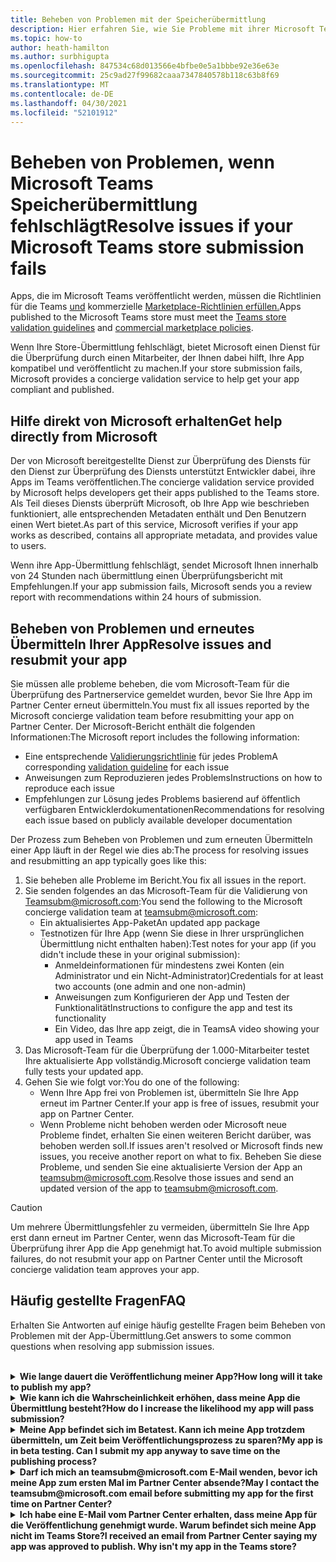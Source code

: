 ```yaml
---
title: Beheben von Problemen mit der Speicherübermittlung
description: Hier erfahren Sie, wie Sie Probleme mit ihrer Microsoft Teams beheben.
ms.topic: how-to
author: heath-hamilton
ms.author: surbhigupta
ms.openlocfilehash: 847534c68d013566e4bfbe0e5a1bbbe92e36e63e
ms.sourcegitcommit: 25c9ad27f99682caaa7347840578b118c63b8f69
ms.translationtype: MT
ms.contentlocale: de-DE
ms.lasthandoff: 04/30/2021
ms.locfileid: "52101912"
---
```

# <a name="resolve-issues-if-your-microsoft-teams-store-submission-fails"></a><span data-ttu-id="ec149-103">Beheben von Problemen, wenn Microsoft Teams Speicherübermittlung fehlschlägt</span><span class="sxs-lookup"><span data-stu-id="ec149-103">Resolve issues if your Microsoft Teams store submission fails</span></span>

<span data-ttu-id="ec149-104">Apps, die im Microsoft Teams veröffentlicht werden, müssen die Richtlinien für die Teams [und](~/concepts/deploy-and-publish/appsource/prepare/teams-store-validation-guidelines.md) kommerzielle [Marketplace-Richtlinien erfüllen.](https://docs.microsoft.com/legal/marketplace/certification-policies)</span><span class="sxs-lookup"><span data-stu-id="ec149-104">Apps published to the Microsoft Teams store must meet the [Teams store validation guidelines](~/concepts/deploy-and-publish/appsource/prepare/teams-store-validation-guidelines.md) and [commercial marketplace policies](https://docs.microsoft.com/legal/marketplace/certification-policies).</span></span>

<span data-ttu-id="ec149-105">Wenn Ihre Store-Übermittlung fehlschlägt, bietet Microsoft einen Dienst für die Überprüfung durch einen Mitarbeiter, der Ihnen dabei hilft, Ihre App kompatibel und veröffentlicht zu machen.</span><span class="sxs-lookup"><span data-stu-id="ec149-105">If your store submission fails, Microsoft provides a concierge validation service to help get your app compliant and published.</span></span>

## <a name="get-help-directly-from-microsoft"></a><span data-ttu-id="ec149-106">Hilfe direkt von Microsoft erhalten</span><span class="sxs-lookup"><span data-stu-id="ec149-106">Get help directly from Microsoft</span></span>

<span data-ttu-id="ec149-107">Der von Microsoft bereitgestellte Dienst zur Überprüfung des Diensts für den Dienst zur Überprüfung des Diensts unterstützt Entwickler dabei, ihre Apps im Teams veröffentlichen.</span><span class="sxs-lookup"><span data-stu-id="ec149-107">The concierge validation service provided by Microsoft helps developers get their apps published to the Teams store.</span></span> <span data-ttu-id="ec149-108">Als Teil dieses Diensts überprüft Microsoft, ob Ihre App wie beschrieben funktioniert, alle entsprechenden Metadaten enthält und Den Benutzern einen Wert bietet.</span><span class="sxs-lookup"><span data-stu-id="ec149-108">As part of this service, Microsoft verifies if your app works as described, contains all appropriate metadata, and provides value to users.</span></span>

<span data-ttu-id="ec149-109">Wenn ihre App-Übermittlung fehlschlägt, sendet Microsoft Ihnen innerhalb von 24 Stunden nach übermittlung einen Überprüfungsbericht mit Empfehlungen.</span><span class="sxs-lookup"><span data-stu-id="ec149-109">If your app submission fails, Microsoft sends you a review report with recommendations within 24 hours of submission.</span></span>

## <a name="resolve-issues-and-resubmit-your-app"></a><span data-ttu-id="ec149-110">Beheben von Problemen und erneutes Übermitteln Ihrer App</span><span class="sxs-lookup"><span data-stu-id="ec149-110">Resolve issues and resubmit your app</span></span>

<span data-ttu-id="ec149-111">Sie müssen alle probleme beheben, die vom Microsoft-Team für die Überprüfung des Partnerservice gemeldet wurden, bevor Sie Ihre App im Partner Center erneut übermitteln.</span><span class="sxs-lookup"><span data-stu-id="ec149-111">You must fix all issues reported by the Microsoft concierge validation team before resubmitting your app on Partner Center.</span></span> <span data-ttu-id="ec149-112">Der Microsoft-Bericht enthält die folgenden Informationen:</span><span class="sxs-lookup"><span data-stu-id="ec149-112">The Microsoft report includes the following information:</span></span>

* <span data-ttu-id="ec149-113">Eine entsprechende [Validierungsrichtlinie](~/concepts/deploy-and-publish/appsource/prepare/teams-store-validation-guidelines.md) für jedes Problem</span><span class="sxs-lookup"><span data-stu-id="ec149-113">A corresponding [validation guideline](~/concepts/deploy-and-publish/appsource/prepare/teams-store-validation-guidelines.md) for each issue</span></span>
* <span data-ttu-id="ec149-114">Anweisungen zum Reproduzieren jedes Problems</span><span class="sxs-lookup"><span data-stu-id="ec149-114">Instructions on how to reproduce each issue</span></span>
* <span data-ttu-id="ec149-115">Empfehlungen zur Lösung jedes Problems basierend auf öffentlich verfügbaren Entwicklerdokumentationen</span><span class="sxs-lookup"><span data-stu-id="ec149-115">Recommendations for resolving each issue based on publicly available developer documentation</span></span>

<span data-ttu-id="ec149-116">Der Prozess zum Beheben von Problemen und zum erneuten Übermitteln einer App läuft in der Regel wie dies ab:</span><span class="sxs-lookup"><span data-stu-id="ec149-116">The process for resolving issues and resubmitting an app typically goes like this:</span></span>

1. <span data-ttu-id="ec149-117">Sie beheben alle Probleme im Bericht.</span><span class="sxs-lookup"><span data-stu-id="ec149-117">You fix all issues in the report.</span></span>
1. <span data-ttu-id="ec149-118">Sie senden folgendes an das Microsoft-Team für die Validierung von <a href="mailto:teamsubm@microsoft.com">Teamsubm@microsoft.com:</a></span><span class="sxs-lookup"><span data-stu-id="ec149-118">You send the following to the Microsoft concierge validation team at <a href="mailto:teamsubm@microsoft.com">teamsubm@microsoft.com</a>:</span></span>
   * <span data-ttu-id="ec149-119">Ein aktualisiertes App-Paket</span><span class="sxs-lookup"><span data-stu-id="ec149-119">An updated app package</span></span>
   * <span data-ttu-id="ec149-120">Testnotizen für Ihre App (wenn Sie diese in Ihrer ursprünglichen Übermittlung nicht enthalten haben):</span><span class="sxs-lookup"><span data-stu-id="ec149-120">Test notes for your app (if you didn't include these in your original submission):</span></span>
      * <span data-ttu-id="ec149-121">Anmeldeinformationen für mindestens zwei Konten (ein Administrator und ein Nicht-Administrator)</span><span class="sxs-lookup"><span data-stu-id="ec149-121">Credentials for at least two accounts (one admin and one non-admin)</span></span>
      * <span data-ttu-id="ec149-122">Anweisungen zum Konfigurieren der App und Testen der Funktionalität</span><span class="sxs-lookup"><span data-stu-id="ec149-122">Instructions to configure the app and test its functionality</span></span>
      * <span data-ttu-id="ec149-123">Ein Video, das Ihre app zeigt, die in Teams</span><span class="sxs-lookup"><span data-stu-id="ec149-123">A video showing your app used in Teams</span></span>
1. <span data-ttu-id="ec149-124">Das Microsoft-Team für die Überprüfung der 1.000-Mitarbeiter testet Ihre aktualisierte App vollständig.</span><span class="sxs-lookup"><span data-stu-id="ec149-124">Microsoft concierge validation team fully tests your updated app.</span></span>
1. <span data-ttu-id="ec149-125">Gehen Sie wie folgt vor:</span><span class="sxs-lookup"><span data-stu-id="ec149-125">You do one of the following:</span></span>
   * <span data-ttu-id="ec149-126">Wenn Ihre App frei von Problemen ist, übermitteln Sie Ihre App erneut im Partner Center.</span><span class="sxs-lookup"><span data-stu-id="ec149-126">If your app is free of issues, resubmit your app on Partner Center.</span></span>
   * <span data-ttu-id="ec149-127">Wenn Probleme nicht behoben werden oder Microsoft neue Probleme findet, erhalten Sie einen weiteren Bericht darüber, was behoben werden soll.</span><span class="sxs-lookup"><span data-stu-id="ec149-127">If issues aren't resolved or Microsoft finds new issues, you receive another report on what to fix.</span></span> <span data-ttu-id="ec149-128">Beheben Sie diese Probleme, und senden Sie eine aktualisierte Version der App an <a href="mailto:teamsubm@microsoft.com">teamsubm@microsoft.com.</a></span><span class="sxs-lookup"><span data-stu-id="ec149-128">Resolve those issues and send an updated version of the app to <a href="mailto:teamsubm@microsoft.com">teamsubm@microsoft.com</a>.</span></span>

> [!CAUTION]
> <span data-ttu-id="ec149-129">Um mehrere Übermittlungsfehler zu vermeiden, übermitteln Sie Ihre App erst dann erneut im Partner Center, wenn das Microsoft-Team für die Überprüfung ihrer App die App genehmigt hat.</span><span class="sxs-lookup"><span data-stu-id="ec149-129">To avoid multiple submission failures, do not resubmit your app on Partner Center until the Microsoft concierge validation team approves your app.</span></span>

## <a name="faq"></a><span data-ttu-id="ec149-130">Häufig gestellte Fragen</span><span class="sxs-lookup"><span data-stu-id="ec149-130">FAQ</span></span>

<span data-ttu-id="ec149-131">Erhalten Sie Antworten auf einige häufig gestellte Fragen beim Beheben von Problemen mit der App-Übermittlung.</span><span class="sxs-lookup"><span data-stu-id="ec149-131">Get answers to some common questions when resolving app submission issues.</span></span>

<br>

<details>

<summary><span data-ttu-id="ec149-132"><b>Wie lange dauert die Veröffentlichung meiner App?</b></span><span class="sxs-lookup"><span data-stu-id="ec149-132"><b>How long will it take to publish my app?</b></span></span></summary>

<span data-ttu-id="ec149-133">Wenn Ihre Store-Übermittlung keine Probleme hat, wird Ihre App innerhalb von 1-2 Werktagen veröffentlicht.</span><span class="sxs-lookup"><span data-stu-id="ec149-133">If your store submission has no issues, your app will publish within 1-2 business days.</span></span> <span data-ttu-id="ec149-134">Wenn Ihre App ausfällt, gibt Ihnen ein Team von Microsoft Empfehlungen, um die Probleme zu beheben.</span><span class="sxs-lookup"><span data-stu-id="ec149-134">If your app fails, a team from Microsoft provides you with recommendations to fix the issues.</span></span> <span data-ttu-id="ec149-135">Sobald Sie diese Korrekturen vorgenommen und eine aktualisierte App an dieses Team erneut senden, werden Sie in 24 Stunden benachrichtigt, ob Ihre App bereit ist, zu veröffentlichen oder noch mehr Arbeit benötigt.</span><span class="sxs-lookup"><span data-stu-id="ec149-135">Once you make those fixes and resend an updated app to that team, you will be notified in 24 hours if your app is ready to publish or still needs more work.</span></span>

<br>

</details>

<details>

<summary><span data-ttu-id="ec149-136"><b>Wie kann ich die Wahrscheinlichkeit erhöhen, dass meine App die Übermittlung besteht?</b></span><span class="sxs-lookup"><span data-stu-id="ec149-136"><b>How do I increase the likelihood my app will pass submission?</b></span></span></summary>

<span data-ttu-id="ec149-137">Wenn Sie folgendes tun, kann dies zu einer erfolgreichen Übermittlung führen:</span><span class="sxs-lookup"><span data-stu-id="ec149-137">Doing the following can lead to a successful submission:</span></span>

1. <span data-ttu-id="ec149-138">Entwickeln Sie Ihre App basierend auf den [Teams Entwurfsrichtlinien](~/concepts/design/design-teams-app-overview.md).</span><span class="sxs-lookup"><span data-stu-id="ec149-138">Develop your app based on the [Teams design guidelines](~/concepts/design/design-teams-app-overview.md).</span></span>
1. <span data-ttu-id="ec149-139">Stellen Sie sicher, dass Ihre App die Teams [Und](~/concepts/deploy-and-publish/appsource/prepare/teams-store-validation-guidelines.md) Microsoft Commercial Marketplace Zertifizierungsrichtlinien [befolgt.](https://docs.microsoft.com/legal/marketplace/certification-policies)</span><span class="sxs-lookup"><span data-stu-id="ec149-139">Make sure your app adheres to the [Teams store validation guidelines](~/concepts/deploy-and-publish/appsource/prepare/teams-store-validation-guidelines.md) and [Microsoft commercial marketplace certification policies](https://docs.microsoft.com/legal/marketplace/certification-policies).</span></span>
1. <span data-ttu-id="ec149-140">Testen Sie Ihr App-Paket mit [dem Microsoft Teams-App-Validierungstool](https://dev.teams.microsoft.com/appvalidation.html).</span><span class="sxs-lookup"><span data-stu-id="ec149-140">Test your app package with the [Microsoft Teams app validation tool](https://dev.teams.microsoft.com/appvalidation.html).</span></span>
1. <span data-ttu-id="ec149-141">[Bereiten Sie Teams Store-Übermittlung vor.](~/concepts/deploy-and-publish/appsource/prepare/submission-checklist.md)</span><span class="sxs-lookup"><span data-stu-id="ec149-141">[Prepare your Teams store submission](~/concepts/deploy-and-publish/appsource/prepare/submission-checklist.md).</span></span>

<br>

</details>

<details>

<summary><span data-ttu-id="ec149-142"><b>Meine App befindet sich im Betatest. Kann ich meine App trotzdem übermitteln, um Zeit beim Veröffentlichungsprozess zu sparen?</b></span><span class="sxs-lookup"><span data-stu-id="ec149-142"><b>My app is in beta testing. Can I submit my app anyway to save time on the publishing process?</b></span></span></summary>

<span data-ttu-id="ec149-143">Nein.</span><span class="sxs-lookup"><span data-stu-id="ec149-143">No.</span></span> <span data-ttu-id="ec149-144">Microsoft überprüft nur produktionsbereite Apps.</span><span class="sxs-lookup"><span data-stu-id="ec149-144">Microsoft only validates production-ready apps.</span></span>

<br>

</details>

<details>

<summary><span data-ttu-id="ec149-145"><b>Darf ich mich an teamsubm@microsoft.com E-Mail wenden, bevor ich meine App zum ersten Mal im Partner Center absende?</b></span><span class="sxs-lookup"><span data-stu-id="ec149-145"><b>May I contact the teamsubm@microsoft.com email before submitting my app for the first time on Partner Center?</b></span></span></summary>

<span data-ttu-id="ec149-146">Nein.</span><span class="sxs-lookup"><span data-stu-id="ec149-146">No.</span></span> <span data-ttu-id="ec149-147">Microsoft beginnt erst mit der Validierung Ihrer App, wenn Sie Ihre App zum ersten Mal im Partner Center übermitteln.</span><span class="sxs-lookup"><span data-stu-id="ec149-147">Microsoft doesn't start validating your app until you submit your app for the first time on Partner Center.</span></span>

<br>

</details>

<details>

<summary><span data-ttu-id="ec149-148"><b>Ich habe eine E-Mail vom Partner Center erhalten, dass meine App für die Veröffentlichung genehmigt wurde. Warum befindet sich meine App nicht im Teams Store?</b></span><span class="sxs-lookup"><span data-stu-id="ec149-148"><b>I received an email from Partner Center saying my app was approved to publish. Why isn't my app in the Teams store?</b></span></span></summary>

<span data-ttu-id="ec149-149">Sobald Ihre App genehmigt wurde, dauert die Veröffentlichung in der Regel 1 bis 2 Werktage, je nach den Funktionen der App.</span><span class="sxs-lookup"><span data-stu-id="ec149-149">Once your app is approved, publishing usually takes 1-2 business days depending on the app's capabilities.</span></span><span data-ttu-id="ec149-150">Wenn Ihre App nach zwei Werktagen nicht veröffentlicht wurde, wenden Sie sich <a href="mailto:teamsubm@microsoft.com">an teamsubm@microsoft.com</a>.</span><span class="sxs-lookup"><span data-stu-id="ec149-150"> If your app hasn't published after two business days, contact <a href="mailto:teamsubm@microsoft.com">teamsubm@microsoft.com</a>.</span></span>

<br>

</details>
